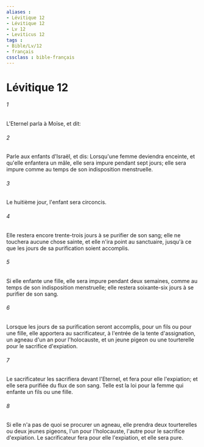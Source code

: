 ```yaml
---
aliases : 
- Lévitique 12
- Lévitique 12
- Lv 12
- Leviticus 12
tags : 
- Bible/Lv/12
- français
cssclass : bible-français
---
```


# Lévitique 12

###### 1
L'Eternel parla à Moïse, et dit:
###### 2
Parle aux enfants d'Israël, et dis: Lorsqu'une femme deviendra enceinte, et qu'elle enfantera un mâle, elle sera impure pendant sept jours; elle sera impure comme au temps de son indisposition menstruelle.
###### 3
Le huitième jour, l'enfant sera circoncis.
###### 4
Elle restera encore trente-trois jours à se purifier de son sang; elle ne touchera aucune chose sainte, et elle n'ira point au sanctuaire, jusqu'à ce que les jours de sa purification soient accomplis.
###### 5
Si elle enfante une fille, elle sera impure pendant deux semaines, comme au temps de son indisposition menstruelle; elle restera soixante-six jours à se purifier de son sang.
###### 6
Lorsque les jours de sa purification seront accomplis, pour un fils ou pour une fille, elle apportera au sacrificateur, à l'entrée de la tente d'assignation, un agneau d'un an pour l'holocauste, et un jeune pigeon ou une tourterelle pour le sacrifice d'expiation.
###### 7
Le sacrificateur les sacrifiera devant l'Eternel, et fera pour elle l'expiation; et elle sera purifiée du flux de son sang. Telle est la loi pour la femme qui enfante un fils ou une fille.
###### 8
Si elle n'a pas de quoi se procurer un agneau, elle prendra deux tourterelles ou deux jeunes pigeons, l'un pour l'holocauste, l'autre pour le sacrifice d'expiation. Le sacrificateur fera pour elle l'expiation, et elle sera pure.
